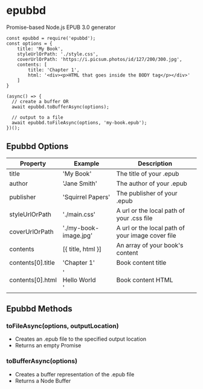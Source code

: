 # epubbd
Promise-based Node.js EPUB 3.0 generator


```
const epubbd = require('epubbd');
const options = {
    title: 'My Book',
    styleUrlOrPath: './style.css',
    coverUrlOrPath: 'https://i.picsum.photos/id/127/200/300.jpg',
    contents: [
        title: 'Chapter 1',
        html: '<div><p>HTML that goes inside the BODY tag</p></div>'
    ]
}

(async() => {
  // create a buffer OR
  await epubbd.toBufferAsync(options);

  // output to a file
  await epubbd.toFileAsync(options, 'my-book.epub');
})();
```

## Epubbd Options
| Property | Example | Description |
|-------------------|----------------------------------|--------------------------------------------------|
| title | 'My Book' | The title of your .epub |
| author | 'Jane Smith' | The author of your .epub |
| publisher | 'Squirrel Papers' | The publisher of your .epub |
| styleUrlOrPath | './main.css' | A url or the local path of your .css file |
| coverUrlOrPath | './my-book-image.jpg' | A url or the local path of your image cover file |
| contents | [{ title, html }] | An array of your book's content |
| contents[0].title | 'Chapter 1' | Book content title |
| contents[0].html | '<article>Hello World</article>' | Book content HTML |

## Epubbd Methods

### toFileAsync(options, outputLocation)
* Creates an .epub file to the specified output location
* Returns an empty Promise

### toBufferAsync(options)
* Creates a buffer representation of the .epub file
* Returns a Node Buffer